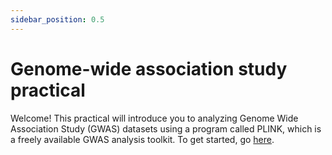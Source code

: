 ```yaml
---
sidebar_position: 0.5
---
```


# Genome-wide association study practical

Welcome!  This practical will introduce you to analyzing Genome Wide Association Study (GWAS) datasets using a program
called PLINK, which is a freely available GWAS analysis toolkit. To get started, go [here](./getting_setup.md).

